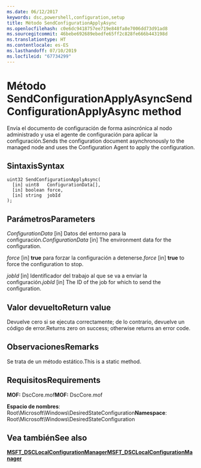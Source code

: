 ```yaml
---
ms.date: 06/12/2017
keywords: dsc,powershell,configuration,setup
title: Método SendConfigurationApplyAsync
ms.openlocfilehash: c0e6dc9418757ee719e848fa8e7006dd73d91ad8
ms.sourcegitcommit: 46bebe692689ebedfe65ff2c828fe666b443198d
ms.translationtype: HT
ms.contentlocale: es-ES
ms.lasthandoff: 07/10/2019
ms.locfileid: "67734299"
---
```

# <a name="sendconfigurationapplyasync-method"></a><span data-ttu-id="791fe-103">Método SendConfigurationApplyAsync</span><span class="sxs-lookup"><span data-stu-id="791fe-103">SendConfigurationApplyAsync method</span></span>

<span data-ttu-id="791fe-104">Envía el documento de configuración de forma asincrónica al nodo administrado y usa el agente de configuración para aplicar la configuración.</span><span class="sxs-lookup"><span data-stu-id="791fe-104">Sends the configuration document asynchronously to the managed node and uses the Configuration Agent to apply the configuration.</span></span>

## <a name="syntax"></a><span data-ttu-id="791fe-105">Sintaxis</span><span class="sxs-lookup"><span data-stu-id="791fe-105">Syntax</span></span>

```mof
uint32 SendConfigurationApplyAsync(
  [in] uint8   ConfigurationData[],
  [in] boolean force,
  [in] string  jobId
);
```

## <a name="parameters"></a><span data-ttu-id="791fe-106">Parámetros</span><span class="sxs-lookup"><span data-stu-id="791fe-106">Parameters</span></span>

<span data-ttu-id="791fe-107">*ConfigurationData* \[in\] Datos del entorno para la configuración.</span><span class="sxs-lookup"><span data-stu-id="791fe-107">*ConfigurationData* \[in\] The environment data for the configuration.</span></span>

<span data-ttu-id="791fe-108">*force* \[in\] **true** para forzar la configuración a detenerse.</span><span class="sxs-lookup"><span data-stu-id="791fe-108">*force* \[in\] **true** to force the configuration to stop.</span></span>

<span data-ttu-id="791fe-109">*jobId* \[in\] Identificador del trabajo al que se va a enviar la configuración.</span><span class="sxs-lookup"><span data-stu-id="791fe-109">*jobId* \[in\] The ID of the job for which to send the configuration.</span></span>

## <a name="return-value"></a><span data-ttu-id="791fe-110">Valor devuelto</span><span class="sxs-lookup"><span data-stu-id="791fe-110">Return value</span></span>

<span data-ttu-id="791fe-111">Devuelve cero si se ejecuta correctamente; de lo contrario, devuelve un código de error.</span><span class="sxs-lookup"><span data-stu-id="791fe-111">Returns zero on success; otherwise returns an error code.</span></span>

## <a name="remarks"></a><span data-ttu-id="791fe-112">Observaciones</span><span class="sxs-lookup"><span data-stu-id="791fe-112">Remarks</span></span>

<span data-ttu-id="791fe-113">Se trata de un método estático.</span><span class="sxs-lookup"><span data-stu-id="791fe-113">This is a static method.</span></span>

## <a name="requirements"></a><span data-ttu-id="791fe-114">Requisitos</span><span class="sxs-lookup"><span data-stu-id="791fe-114">Requirements</span></span>

<span data-ttu-id="791fe-115">**MOF:** DscCore.mof</span><span class="sxs-lookup"><span data-stu-id="791fe-115">**MOF:** DscCore.mof</span></span>

<span data-ttu-id="791fe-116">**Espacio de nombres**: Root\Microsoft\Windows\DesiredStateConfiguration</span><span class="sxs-lookup"><span data-stu-id="791fe-116">**Namespace**: Root\Microsoft\Windows\DesiredStateConfiguration</span></span>

## <a name="see-also"></a><span data-ttu-id="791fe-117">Vea también</span><span class="sxs-lookup"><span data-stu-id="791fe-117">See also</span></span>

[<span data-ttu-id="791fe-118">**MSFT_DSCLocalConfigurationManager**</span><span class="sxs-lookup"><span data-stu-id="791fe-118">**MSFT_DSCLocalConfigurationManager**</span></span>](msft-dsclocalconfigurationmanager.md)
